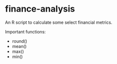# finance-analysis
An R script to calculate some select financial metrics.

Important functions:
  - round()
  - mean()
  - max()
  - min()
  
